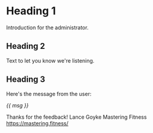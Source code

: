 # Heading 1

Introduction for the administrator.

## Heading 2

Text to let you know we're listening.

## Heading 3

Here's the message from the user:

*{{ msg }}*

Thanks for the feedback!
Lance Goyke
Mastering Fitness
https://mastering.fitness/